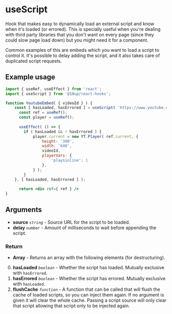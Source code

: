 # useScript

Hook that makes easy to dynamically load an external script and know when it's loaded (or errored). This is specially useful when you're dealing with third party libraries that you don't want on every page (since they could slow page load down) but you might need it for a component.

Common examples of this are embeds which you want to load a script to control it. It's possible to delay adding the script, and it also takes care of duplicated script requests.

## Example usage

```jsx
import { useRef, useEffect } from 'react';
import { useScript } from '@10up/react-hooks';

function YoutubeEmbed( { videoId } ) {
    const [ hasLoaded, hasErrored ] = useScript( 'https://www.youtube.com/iframe_api' );
	  const ref = useRef();
	  const player = useRef();
	  
	  useEffect( () => {
        if ( hasLoaded && ! hasErrored ) {
            player.current = new YT.Player( ref.current, {
                height: '390',
                width: '640',
                videoId,
                playerVars: {
                    'playsinline': 1
                },
            } );
        }
    }, [ hasLoaded, hasErrored ] );
	  
	  return <div ref={ ref } />
}
```

## Arguments

* **source** _`string`_ - Source URL for the script to be loaded.
* **delay** _`number`_ - Amount of milliseconds to wait before appending the script.

### Return

* **Array** - Returns an array with the following elements (for destructuring).

0. **hasLoaded** _`boolean`_ - Whether the script has loaded. Mutually exclusive with `hasErrored`.
1. **hasErrored** _`boolean`_ - Whether the script has errored. Mutually exclusive with `hasLoaded`.
2. **flushCache** _`function`_ - A function that can be called that will flush the cache of loaded scripts, so you can inject them again. If no argument is given it will clear the whole cache. Passing a script source will only clear that script allowing that script only to be injected again.

